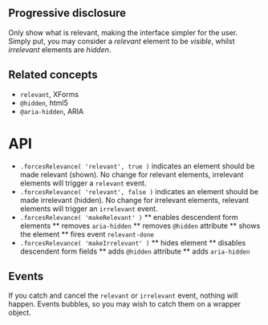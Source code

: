 ## Progressive disclosure

Only show what is relevant, making the interface simpler for the user.
Simply put, you may consider a *relevant* element to be *visible*, whilst *irrelevant* elements are *hidden*.

## Related concepts

* `relevant`, XForms
* `@hidden`, html5
* `@aria-hidden`, ARIA

# API

* `.forcesRelevance( 'relevant', true )` indicates an element should be made relevant (shown). No change for relevant elements, irrelevant elements will trigger a `relevant` event.
* `.forcesRelevance( 'relevant', false )` indicates an element should be made irrelevant (hidden). No change for irrelevant elements, relevant elements will trigger an `irrelevant` event.
* `.forcesRelevance( 'makeRelevant' )`
** enables descendent form elements
** removes `aria-hidden`
** removes `@hidden` attribute
** shows the element
** fires event `relevant-done`
* `.forcesRelevance( 'makeIrrelevant' )`
** hides element
** disables descendent form fields
** adds `@hidden` attribute
** adds `aria-hidden`

## Events

If you catch and cancel the `relevant` or `irrelevant` event, nothing will happen.
Events bubbles, so you may wish to catch them on a wrapper object.

